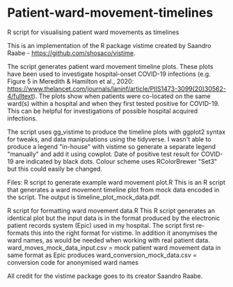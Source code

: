 # Patient-ward-movement-timelines
R script for visualising patient ward movements as timelines

This is an implementation of the R package vistime created by Saandro Raabe - https://github.com/shosaco/vistime.

The script generates patient ward movement timeline plots. These plots have been used to investigate hospital-onset COVID-19 infections (e.g. Figure 5 in Meredith & Hamilton et al., 2020: https://www.thelancet.com/journals/laninf/article/PIIS1473-3099(20)30562-4/fulltext). The plots show when patients were co-located on the same ward(s) within a hospital and when they first tested positive for COVID-19. This can be helpful for investigations of possible hospital acquired infections.

The script uses gg_vistime to produce the timeline plots with ggplot2 syntax for tweaks, and data manipulations using the tidyverse. I wasn't able to produce a legend "in-house" with vistime so generate a separate legend "manually" and add it using cowplot. Date of positive test result for COVID-19 are indicated by black dots. Colour scheme uses RColorBrewer "Set3" but this could easily be changed. 

Files:
R script to generate example ward movement plot.R
This is an R script that generates a ward movement timeline plot from mock data encoded in the script. The output is timeline_plot_mock_data.pdf.

R script for formatting ward movement data.R
This R script generates an identical plot but the input data is in the format produced by the electronic patient records system (Epic) used in my hospital. The script first re-formats this into the right format for vistime. In addition it anonymises the ward names, as would be needed when working with real patient data. 
ward_moves_mock_data_input.csv = mock patient ward movement data in same format as Epic produces
ward_conversion_mock_data.csv = conversion code for anonymised ward names

All credit for the vistime package goes to its creator Saandro Raabe.
